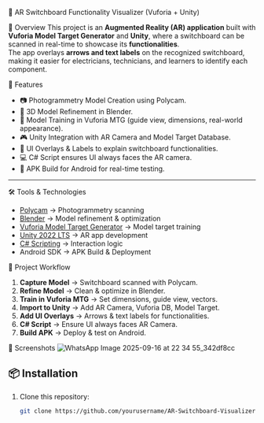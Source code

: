 🔌 AR Switchboard Functionality Visualizer (Vuforia + Unity)

📖 Overview
This project is an **Augmented Reality (AR) application** built with **Vuforia Model Target Generator** and **Unity**, where a switchboard can be scanned in real-time to showcase its **functionalities**.  
The app overlays **arrows and text labels** on the recognized switchboard, making it easier for electricians, technicians, and learners to identify each component.


🚀 Features
- 📷 Photogrammetry Model Creation using Polycam.  
- 🎨 3D Model Refinement in Blender.  
- 🧠 Model Training in Vuforia MTG (guide view, dimensions, real-world appearance).  
- 🎮 Unity Integration with AR Camera and Model Target Database.  
- 📝 UI Overlays & Labels to explain switchboard functionalities.  
- 💻 C# Script ensures UI always faces the AR camera.  
- 📱 APK Build for Android for real-time testing.  

---

🛠️ Tools & Technologies
- [Polycam](https://poly.cam) → Photogrammetry scanning  
- [Blender](https://www.blender.org/) → Model refinement & optimization  
- [Vuforia Model Target Generator](https://developer.vuforia.com/) → Model target training  
- [Unity 2022 LTS](https://unity.com/) → AR app development  
- [C# Scripting](https://learn.microsoft.com/en-us/dotnet/csharp/) → Interaction logic  
- Android SDK → APK Build & Deployment  



📂 Project Workflow
1. **Capture Model** → Switchboard scanned with Polycam.  
2. **Refine Model** → Clean & optimize in Blender.  
3. **Train in Vuforia MTG** → Set dimensions, guide view, vectors.  
4. **Import to Unity** → Add AR Camera, Vuforia DB, Model Target.  
5. **Add UI Overlays** → Arrows & text labels for functionalities.  
6. **C# Script** → Ensure UI always faces AR Camera.  
7. **Build APK** → Deploy & test on Android.  



📸 Screenshots
![WhatsApp Image 2025-09-16 at 22 34 55_342df8cc](https://github.com/user-attachments/assets/61c976b9-17c9-4c61-83eb-99a78d43f488)


## 📦 Installation
1. Clone this repository:
   ```bash
   git clone https://github.com/yourusername/AR-Switchboard-Visualizer.git
